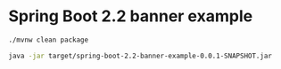# Spring Boot 2.2 banner example

```bash
./mvnw clean package
```

```bash
java -jar target/spring-boot-2.2-banner-example-0.0.1-SNAPSHOT.jar 
```

